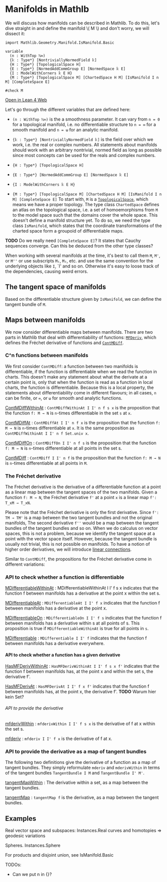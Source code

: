 # Manifolds in Mathlb

We will discuss how manifolds can be described in Mathlib. To do this, let's dive straight in and define the manifold \\( M \\) and don't worry, we will dissect it:

```
import Mathlib.Geometry.Manifold.IsManifold.Basic

variable
  (n : WithTop ℕ∞)
  {𝕜 : Type*} [NontriviallyNormedField 𝕜]
  {H : Type*} [TopologicalSpace H]
  {E : Type*} [NormedAddCommGroup E] [NormedSpace 𝕜 E]
  {I : ModelWithCorners 𝕜 E H}
  {M : Type*} [TopologicalSpace M] [ChartedSpace H M] [IsManifold I n M] [CompleteSpace E]

#check M
```
[Open in Lean 4 Web](https://live.lean-lang.org/#codez=JYWwDg9gTgLgBAWQIYwBYBtgCMB0BxAUwhAJigE8dkA7YAMwnQBMcBJAZxvsZYCEl2wAMYAoEQDckUYEizoCIuHAAU1OAC44AdWBoAKhDBxAqISA8IgCUiuAG9ArBuAdXY1w95MAQBUAXzgBtAHIQ1GTA4jLo6OQBUCRMAGLABMxwDgC6VtYAEk4ubl6+BpDoEADmwkjoAMpgSEIEcBlpStYAotmuHt7+0DEAgkxMAMLEIHhQEACuRs0pvlExVTV1DnDT6axOCBBMiTpoQ1DUBFDsyY6tGZ7pCG25nQWMJWWV1bWIMz4DqFIwBEwLr1kEO8OFwGEl1mogb4huB5D9/nVViIAMRCVAEIQAa0QIiAA)

Let's go through the different variables that are defined here:
* `(n : WithTop ℕ∞)`
is the a smoothness parameter. It can vary from `n = 0` for a topological manifold, i.e. no differentiable structure to `n = ∞` for a smooth manifold and `n = ω` for an analytic manifold.

* `{𝕜 : Type*} [NontriviallyNormedField 𝕜]`
is the field over which we work, i.e. the real or complex numbers. All statements about manifolds should work with an arbitrary nontrivial, normed field as long as possible since most concepts can be used for the reals and complex numbers.

* `{H : Type*} [TopologicalSpace H]`

* `{E : Type*} [NormedAddCommGroup E] [NormedSpace 𝕜 E]`

* `{I : ModelWithCorners 𝕜 E H}`

* `{M : Type*} [TopologicalSpace M] [ChartedSpace H M] [IsManifold I n M] [CompleteSpace E]`
To start with, `M` is a [`TopologicalSpace`](https://leanprover-community.github.io/mathlib4_docs/Mathlib/Topology/Defs/Basic.html#TopologicalSpace), which means we have a proper topology.
The type class `ChartedSpace` defines an atlas on the topological space, i.e. a set of homoemorphisms from `M` to the model space such that the domains cover the whole space. This doesn't define a manifold structure yet. To do so, we need the type class `IsManifold`, which states that the coordinate transformations of the charted space form a groupoid of differentiable maps.



**TODO** Do we really need `[CompleteSpace E]`? It states that Cauchy sequences converge. Can this be deduced from the other type classes?


When working with several manifolds at the time, it's best to call them `M`, `M'`, or `M''` or use subscripts `M₁`, `M₂`, etc. and use the same convention for the underlying objects like `I`, `I' and so on. Otherwise it's easy to loose track of the dependencies, causing weird errors.

## The tangent space of manifolds

Based on the differentiable structure given by `IsManifold`, we can define the tangent bundle of `M`.

## Maps between manifolds

We now consider differentiable maps between manifolds. There are two parts in Mathlib that deal with differentiability of functions: [`MFDeriv`](https://leanprover-community.github.io/mathlib4_docs/Mathlib/Geometry/Manifold/MFDeriv/Defs.html), which defines the Fréchet derivative of functions and [`ContMDiff`](https://leanprover-community.github.io/mathlib4_docs/Mathlib/Geometry/Manifold/ContMDiff/Defs.html).

### C^n functions between manifolds
We first consider `ContMDiff`: a function between two manifolds is differentiable, if the function is differentiable when we read the function in charts. This doesn't make any statement about what the derivate at a certain point is, only that when the function is read as a function in local charts, the function is differentiable. Because this is a local property, the statements about differentiability come in different flavours; in all cases, `n` can be finite, or `∞`, or `ω` for smooth and analytic functions.

[ContMDiffWithinAt](https://leanprover-community.github.io/mathlib4_docs/Mathlib/Geometry/Manifold/ContMDiff/Defs.html#ContMDiffWithinAt)
: `ContMDiffWithinAt I I' n f s x` is the proposition that the function `f: M → N` is `n`-times differentiable in the set `s` at `x`.

[ContMDiffAt](https://leanprover-community.github.io/mathlib4_docs/Mathlib/Geometry/Manifold/ContMDiff/Defs.html#ContMDiffAt)
: `ContMDiffAt I I' n f x` is the proposition that the function `f: M → N` is `n`-times differentiable at `x`. It is the same proposition as `ContMDiffWithinAt I I' n f Set.univ x`.

[ContMDiffOn](https://leanprover-community.github.io/mathlib4_docs/Mathlib/Geometry/Manifold/ContMDiff/Defs.html#ContMDiffOn)
: `ContMDiffOn I I' n f s` is the proposition that the function `f: M → N` is `n`-times differentiable at all points in the set s.

[ContMDiff](https://leanprover-community.github.io/mathlib4_docs/Mathlib/Geometry/Manifold/ContMDiff/Defs.html#ContMDiff)
: `ContMDiff I I' n f` is the proposition that the function `f: M → N` is `n`-times differentiable at all points in `M`.

### The Fréchet derivative

The Fréchet derivative is the derivative of a differentiable function at a point as a linear map between the tangent spaces of the two manifolds. Given a function `f: M → N`, the Fréchet derivative `f'` at a point `x` is a linear map `f': T_xM → T_xN`.

Please note that the Fréchet derivative is only the first derivative. Since `f': TM → TM'` is a map between the two tangent bundles and not the original manifolds, The second derivative `f''` would be a map between the tangent bundles of the tangent bundles and so on. When we do calculus on vector spaces, this is not a problem, because we identify the tangent space at a point with the vector space itself. However, because the tangent bundle is usually not trivial, this is not possible on manifolds. To have a notion of higher order derivatives, we will introduce [linear connections](connections.html).

Similar to `ContMDiff`, the propositions for the Fréchet derivative come in different variations:

### API to check whether a function is differentiable

[MDifferentiableWithinAt](https://leanprover-community.github.io/mathlib4_docs/Mathlib/Geometry/Manifold/MFDeriv/Defs.html#MDifferentiableWithinAt)
: MDifferentiableWithinAt I I' f s x indicates that the function f between manifolds has a derivative at the point x within the set s.

[MDifferentiableAt](https://leanprover-community.github.io/mathlib4_docs/Mathlib/Geometry/Manifold/MFDeriv/Defs.html#MDifferentiableAt)
: `MDifferentiableAt I I' f x` indicates that the function f between manifolds has a derivative at the point x.

[MDifferentiableOn](https://leanprover-community.github.io/mathlib4_docs/Mathlib/Geometry/Manifold/MFDeriv/Defs.html#MDifferentiableOn)
: `MDifferentiableOn I I' f s` indicates that the function f between manifolds has a derivative within s at all points of s. This proposition is true if `MDifferentiableWithinAt` is true for all points in `s`.

[MDifferentiable](https://leanprover-community.github.io/mathlib4_docs/Mathlib/Geometry/Manifold/MFDeriv/Defs.html#MDifferentiable)
: `MDifferentiable I I' f` indicates that the function f between manifolds has a derivative everywhere.

#### API to check whether a function has a given derivative

[HasMFDerivWithinAt](https://leanprover-community.github.io/mathlib4_docs/Mathlib/Geometry/Manifold/MFDeriv/Defs.html#HasMFDerivWithinAt)
: `HasMFDerivWithinAt I I' f s x f'` indicates that the function f between manifolds has, at the point x and within the set s, the derivative f'.

[HasMFDerivAt](https://leanprover-community.github.io/mathlib4_docs/Mathlib/Geometry/Manifold/MFDeriv/Defs.html#HasMFDerivAt)
: `HasMFDerivAt I I' f x f'` indicates that the function f between manifolds has, at the point x, the derivative f'.
**TODO** Warum hier kein Set?

###### API to provide the derivative

[mfderivWithin](https://leanprover-community.github.io/mathlib4_docs/Mathlib/Geometry/Manifold/MFDeriv/Defs.html#mfderivWithin)
: `mfderivWithin I I' f s x` is the derivative of f at x within the set s.

[mfderiv](https://leanprover-community.github.io/mathlib4_docs/Mathlib/Geometry/Manifold/MFDeriv/Defs.html#mfderiv)
:  `mfderiv I I' f x` is the derivative of f at x.


### API to provide the derivative as a map of tangent bundles

The following two definitions give the derivative of a function as a map of tangent bundles. They simply reformulate `mderiv` and `mderivWithin` in terms of the tangent bundles `TangentBundle I M` and `TangentBundle I' M'`.

[tangentMapWithin](https://leanprover-community.github.io/mathlib4_docs/Mathlib/Geometry/Manifold/MFDeriv/Defs.html#tangentMapWithin)
: The derivative within a set, as a map between the tangent bundles.

[tangentMap](https://leanprover-community.github.io/mathlib4_docs/Mathlib/Geometry/Manifold/MFDeriv/Defs.html#tangentMap)
: `tangentMap f` is the derivative, as a map between the tangent bundles.




## Examples

Real vector space and subspaces: Instances.Real
curves and homotopies => geodesic variations

Spheres. Instances.Sphere


For products and disjoint union, see IsManifold.Basic

TODOs:
* Can we put n in {}?
